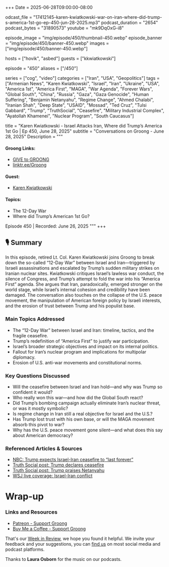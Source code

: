 +++
Date = 2025-06-28T09:00:00-08:00

odcast_file     = "17412145-karen-kwiatkowski-war-on-iran-where-did-trump-s-america-1st-go-ep-450-jun-28-2025.mp3"
podcast_duration = "2654"
podcast_bytes    = "31890573"
youtube = "mk9DqOxG-i8"

episode_image = "img/episode/450/thumbnail-450.webp"
episode_banner = "img/episode/450/banner-450.webp"
images = ["img/episode/450/banner-450.webp"]

hosts = ["hovik", "asbed"]
guests = ["kkwiatkowski"]

episode = "450"
aliases = ["/450"]

series = ["cog", "video"]
categories = ["Iran", "USA", "Geopolitics"]
tags = ["Armenian News", "Karen Kwiatkowski", "Israel", "Iran", "Ukraine", "USA", "America 1st", "America First", "MAGA", "War Agenda", "Forever Wars", "Global South", "China", "Russia", "Gaza", "Gaza Genocide", "Human Suffering", "Benjamin Netanyahu", "Regime Change", "Ahmed Chalabi", "Iranian Shah", "Deep State", "USAID", "Mossad", "Ted Cruz", "Tulsi Gabbard", "Trump", "TruthSocial", "Ceasefire", "Military Industrial Complex", "Ayatollah Khamenei", "Nuclear Program", "South Caucasus"]

title = "Karen Kwiatkowski - Israel Attacks Iran, Where did Trump’s America 1st Go | Ep 450, June 28, 2025"
subtitle = "Conversations on Groong - June 28, 2025"
Description = """

#### Groong Links:
* [GIVE to GROONG](https://podcasts.groong.org/donate)
* [linktr.ee/Groong](https://linktr.ee/groong)

#### Guest:
* [Karen Kwiatkowski](/guest/kkwiatkowski)

#### Topics:
* The 12-Day War
* Where did Trump’s American 1st Go?


Episode 450 | Recorded: June 26, 2025
"""
+++

## 🎙️ Summary

In this episode, retired Lt. Col. Karen Kwiatkowski joins Groong to break down the so-called “12-Day War” between Israel and Iran—triggered by Israeli assassinations and escalated by Trump’s sudden military strikes on Iranian nuclear sites. Kwiatkowski critiques Israel’s lawless war conduct, the silence of Congress, and Trump’s attempt to fold the war into his “America First” agenda. She argues that Iran, paradoxically, emerged stronger on the world stage, while Israel’s internal cohesion and credibility have been damaged. The conversation also touches on the collapse of the U.S. peace movement, the manipulation of American foreign policy by Israeli interests, and the erosion of trust between Trump and his populist base.

### **Main Topics Addressed**
- The “12-Day War” between Israel and Iran: timeline, tactics, and the fragile ceasefire.
- Trump’s redefinition of “America First” to justify war participation.
- Israel’s broader strategic objectives and impact on its internal politics.
- Fallout for Iran’s nuclear program and implications for multipolar diplomacy.
- Erosion of U.S. anti-war movements and constitutional norms.

### **Key Questions Discussed**
- Will the ceasefire between Israel and Iran hold—and why was Trump so confident it would?
- Who really won this war—and how did the Global South react?
- Did Trump’s bombing campaign actually eliminate Iran’s nuclear threat, or was it mostly symbolic?
- Is regime change in Iran still a real objective for Israel and the U.S.?
- Has Trump lost trust with his own base, or will the MAGA movement absorb this pivot to war?
- Why has the U.S. peace movement gone silent—and what does this say about American democracy?

### **Referenced Articles & Sources**
- [NBC: Trump expects Israel-Iran ceasefire to “last forever”](https://www.nbcnews.com/politics/donald-trump/trump-expects-israel-iran-ceasefire-last-forever-rcna214660)
- [Truth Social post: Trump declares ceasefire](https://truthsocial.com/@realDonaldTrump/posts/114724035571020048)
- [Truth Social post: Trump praises Netanyahu](https://truthsocial.com/@realDonaldTrump/posts/114730186433008075)
- [WSJ live coverage: Israel-Iran conflict](https://www.wsj.com/livecoverage/iran-israel-ceasefire-conflict-news)


# Wrap-up

### **Links and Resources**

* [Patreon - Support Groong](https://www.patreon.com/ann_groong)
* [Buy Me a Coffee - Support Groong](https://www.buymeacoffee.com/groong)

That's our [Week in Review](https://podcasts.groong.org/), we hope you found it helpful. We invite your feedback and your suggestions, you can [find us](https://linktr.ee/groong) on most social media and podcast platforms.

Thanks to __Laura Osborn__ for the music on our podcasts.

